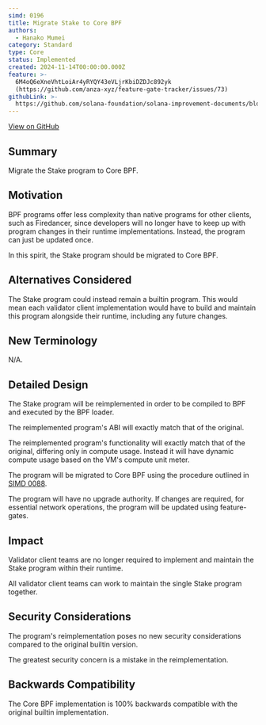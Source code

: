 ```yaml
---
simd: 0196
title: Migrate Stake to Core BPF
authors:
  - Hanako Mumei
category: Standard
type: Core
status: Implemented
created: 2024-11-14T00:00:00.000Z
feature: >-
  6M4oQ6eXneVhtLoiAr4yRYQY43eVLjrKbiDZDJc892yk
  (https://github.com/anza-xyz/feature-gate-tracker/issues/73)
githubLink: >-
  https://github.com/solana-foundation/solana-improvement-documents/blob/main/proposals/0196-migrate-stake-to-core-bpf.md
---
```

[View on GitHub](https://github.com/solana-foundation/solana-improvement-documents/blob/main/proposals/0196-migrate-stake-to-core-bpf.md)


## Summary

Migrate the Stake program to Core BPF.

## Motivation

BPF programs offer less complexity than native programs for other clients, such
as Firedancer, since developers will no longer have to keep up with program
changes in their runtime implementations. Instead, the program can just be
updated once.

In this spirit, the Stake program should be migrated to Core BPF.

## Alternatives Considered

The Stake program could instead remain a builtin program. This would mean each
validator client implementation would have to build and maintain this program
alongside their runtime, including any future changes.

## New Terminology

N/A.

## Detailed Design

The Stake program will be reimplemented in order to be compiled to BPF and
executed by the BPF loader.

The reimplemented program's ABI will exactly match that of the original.

The reimplemented program's functionality will exactly match that of the
original, differing only in compute usage. Instead it will have dynamic compute
usage based on the VM's compute unit meter.

The program will be migrated to Core BPF using the procedure outlined in
[SIMD 0088](./0088-enable-core-bpf-programs.md).

The program will have no upgrade authority. If changes are required, for
essential network operations, the program will be updated using feature-gates.

## Impact

Validator client teams are no longer required to implement and maintain the
Stake program within their runtime.

All validator client teams can work to maintain the single Stake program
together.

## Security Considerations

The program's reimplementation poses no new security considerations compared to
the original builtin version.

The greatest security concern is a mistake in the reimplementation.

## Backwards Compatibility

The Core BPF implementation is 100% backwards compatible with the original
builtin implementation.
